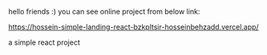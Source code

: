 
hello friends :)
you can see online project from below link:


https://hossein-simple-landing-react-bzkpltsir-hosseinbehzadd.vercel.app/


a simple react project
